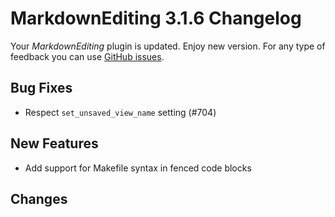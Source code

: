 # MarkdownEditing 3.1.6 Changelog

Your _MarkdownEditing_ plugin is updated. Enjoy new version. For any type of
feedback you can use [GitHub issues][issues].

## Bug Fixes

* Respect `set_unsaved_view_name` setting (#704)

## New Features

* Add support for Makefile syntax in fenced code blocks

## Changes

[issues]: https://github.com/SublimeText-Markdown/MarkdownEditing/issues
